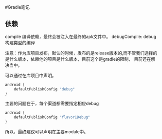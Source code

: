 #Gradle笔记

## 依赖
compile 编译依赖，最终会被注入在最终的apk文件中。
debugCompile: debug构建类型的编译

注意：作为库项目发布，默认的时候，发布的是release版本的,而不管我们选择的是什么版本，依赖他的项目是什么版本，目前这个是gradle的限制，
目前还在解决当中。

可以通过在库项目中声明。

```groovy
android {
    defaultPublishConfig "debug"
}
```
主要的问题在于，每个渠道都需要指定相应debug
```groovy
android {
    defaultPublishConfig "flavor1Debug"
}
```
所以，最终建议可以声明在主要module中。